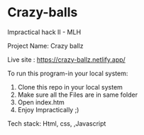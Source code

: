 # Crazy-balls
Impractical hack II - MLH

Project Name: Crazy ballz

Live site : https://crazy-ballz.netlify.app/

To run this program-in your local system:

1. Clone this repo in your local system 
2. Make sure all the Files are in same folder 
3. Open index.htm
4. Enjoy Impractically ;)


Tech stack:
Html,
css,
,Javascript
